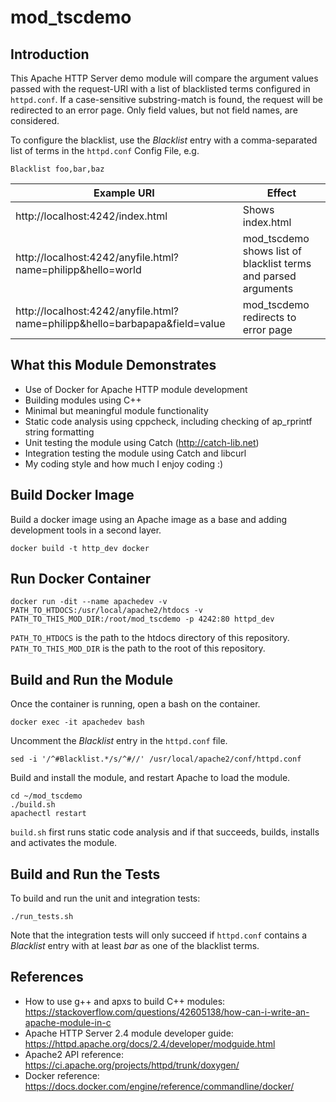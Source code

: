 # mod_tscdemo

## Introduction

This Apache HTTP Server demo module will compare the argument values passed with the request-URI with a list of blacklisted terms configured in `httpd.conf`. If a case-sensitive substring-match is found, the request will be redirected to an error page. Only field values, but not field names, are considered.

To configure the blacklist, use the *Blacklist* entry with a comma-separated list of terms in the `httpd.conf` Config File, e.g.

    Blacklist foo,bar,baz

| Example URI | Effect |
| --- | --- |
| http://localhost:4242/index.html | Shows index.html |
| http://localhost:4242/anyfile.html?name=philipp&hello=world | mod_tscdemo shows list of blacklist terms and parsed arguments  |
| http://localhost:4242/anyfile.html?name=philipp&hello=barbapapa&field=value | mod_tscdemo redirects to error page |

## What this Module Demonstrates

* Use of Docker for Apache HTTP module development
* Building modules using C++
* Minimal but meaningful module functionality
* Static code analysis using cppcheck, including checking of ap_rprintf string formatting
* Unit testing the module using Catch (http://catch-lib.net)
* Integration testing the module using Catch and libcurl
* My coding style and how much I enjoy coding :)

## Build Docker Image

Build a docker image using an Apache image as a base and adding development tools in a second layer.

    docker build -t http_dev docker

## Run Docker Container

    docker run -dit --name apachedev -v PATH_TO_HTDOCS:/usr/local/apache2/htdocs -v PATH_TO_THIS_MOD_DIR:/root/mod_tscdemo -p 4242:80 httpd_dev

`PATH_TO_HTDOCS` is the path to the htdocs directory of this repository. `PATH_TO_THIS_MOD_DIR` is the path to the root of this repository.

## Build and Run the Module

Once the container is running, open a bash on the container.

    docker exec -it apachedev bash

Uncomment the *Blacklist* entry in the `httpd.conf` file.

    sed -i '/^#Blacklist.*/s/^#//' /usr/local/apache2/conf/httpd.conf

Build and install the module, and restart Apache to load the module.

    cd ~/mod_tscdemo
    ./build.sh
    apachectl restart

`build.sh` first runs static code analysis and if that succeeds, builds, installs and activates the module.

## Build and Run the Tests

To build and run the unit and integration tests:

    ./run_tests.sh

Note that the integration tests will only succeed if `httpd.conf` contains a *Blacklist* entry with at least *bar* as one of the blacklist terms.

## References

* How to use g++ and apxs to build C++ modules: https://stackoverflow.com/questions/42605138/how-can-i-write-an-apache-module-in-c
* Apache HTTP Server 2.4 module developer guide: https://httpd.apache.org/docs/2.4/developer/modguide.html
* Apache2 API reference: https://ci.apache.org/projects/httpd/trunk/doxygen/
* Docker reference: https://docs.docker.com/engine/reference/commandline/docker/
